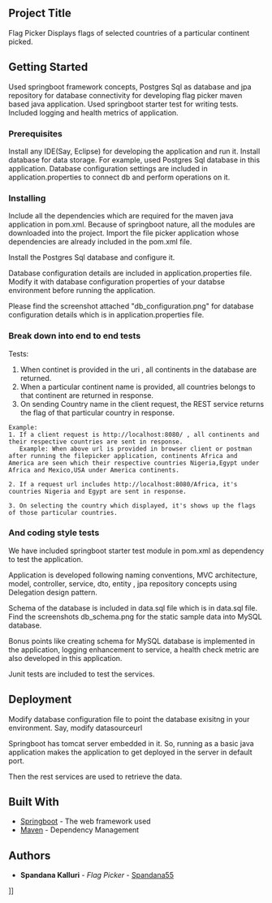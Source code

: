 ## Project Title

Flag Picker 
    Displays flags of selected countries of a particular continent picked.

## Getting Started

Used springboot framework concepts, Postgres Sql as database and jpa repository for database connectivity for developing flag picker maven based java application. Used springboot starter test for writing tests. Included logging and health metrics of application.

### Prerequisites

Install any IDE(Say, Eclipse) for developing the application and run it. 
Install database for data storage. For example, used Postgres Sql database in this application. Database configuration settings are included in application.properties to connect db and perform operations on it.

### Installing

Include all the dependencies which are required for the maven java application in pom.xml. Because of springboot nature, all the modules are downloaded into the project. Import the file picker application whose dependencies are already included in the pom.xml file.

Install the Postgres Sql database and configure it. 

Database configuration details are included in application.properties file. Modify it with database configuration properties of your databse environment before running the application. 

Please find the screenshot attached "db_configuration.png" for database configuration details which is in application.properties file.

### Break down into end to end tests

Tests:
1. When continet is provided in the uri , all continents in the database are returned.
2. When a particular continent name is provided, all countries belongs to that continent are returned in response.
3. On sending Country name in the client request, the REST service returns the flag of that particular country in response.

```
Example:
1. If a client request is http://localhost:8080/ , all continents and their respective countries are sent in response.
   Example: When above url is provided in browser client or postman after running the filepicker application, continents Africa and America are seen which their respective countries Nigeria,Egypt under Africa and Mexico,USA under America continents. 

2. If a request url includes http://localhost:8080/Africa, it's countries Nigeria and Egypt are sent in response.

3. On selecting the country which displayed, it's shows up the flags of those particular countries.
```
### And coding style tests

We have included springboot starter test module in pom.xml as dependency to test the application.

Application is developed following naming conventions, MVC architecture, model, controller, service, dto, entity , jpa repository concepts using Delegation design pattern.

Schema of the database is included in data.sql file which is in data.sql file.
Find the screenshots db_schema.png for the static sample data into MySQL database.

Bonus points like creating schema for MySQL database is implemented in the application, logging enhancement to service, a health check metric are also developed in this application.

Junit tests are included to test the services.


## Deployment
Modify database configuration file to point the database exisitng in your environment. Say, modify datasourceurl

Springboot has tomcat server embedded in it. So, running as a basic java application makes the application to get deployed in the server in default port. 

Then the rest services are used to retrieve the data.


## Built With

* [Springboot](https://start.spring.io/) - The web framework used
* [Maven](https://maven.apache.org/) - Dependency Management

## Authors

* **Spandana Kalluri** - *Flag Picker* - [Spandana55](https://github.com/Spandana55/flag-picker)

]]
